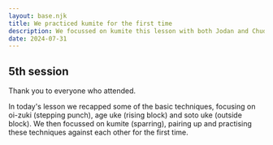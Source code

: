 ```yaml
---
layout: base.njk
title: We practiced kumite for the first time 
description: We focussed on kumite this lesson with both Jodan and Chudan attacks
date: 2024-07-31
---
```

## 5th session

Thank you to everyone who attended. 

In today's lesson we recapped some of the basic techniques, focusing on oi-zuki (stepping punch), age uke (rising block) and soto uke (outside block). We then focussed on kumite (sparring), pairing up and practising these techniques against each other for the first time.
